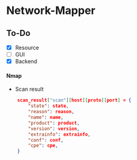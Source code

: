 # Network-Mapper

## To-Do
- [x] Resource
- [ ] GUI
- [x] Backend 

#### Nmap
- Scan result

```json
    scan_result["scan"][host][proto][port] = {
        "state": state,
        "reason": reason,
        "name": name,
        "product": product,
        "version": version,
        "extrainfo": extrainfo,
        "conf": conf,
        "cpe": cpe,
    }
```